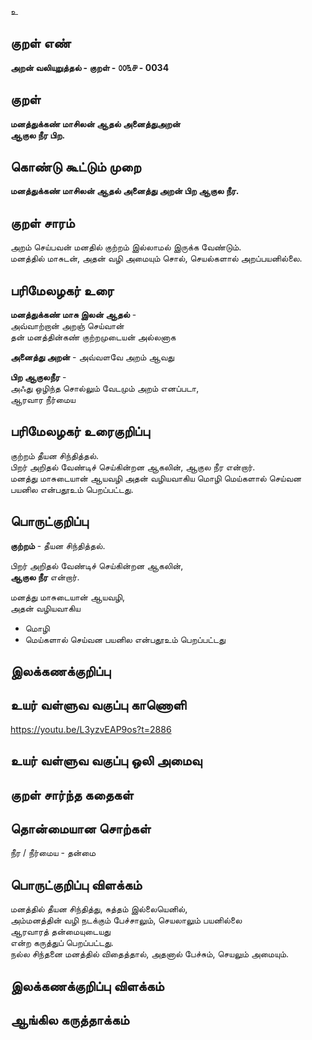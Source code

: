 உ

## குறள் எண் 

**அறன் வலியுறுத்தல் - குறள் - ௦௦௩௪ - 0034**

## குறள்   

**மனத்துக்கண் மாசிலன் ஆதல் அனைத்துஅறன்  
ஆகுல நீர பிற.**

## கொண்டு கூட்டும் முறை

**மனத்துக்கண் மாசிலன் ஆதல் அனைத்து அறன் பிற ஆகுல நீர.**

## குறள் சாரம் 

அறம் செய்பவன் மனதில் குற்றம் இல்லாமல் இருக்க வேண்டும்.  
மனத்தில் மாசுடன், அதன் வழி அமையும்
சொல், செயல்களால் அறப்பயனில்லை.
 
## பரிமேலழகர் உரை

**மனத்துக்கண் மாசு இலன் ஆதல்** -  
அவ்வாற்றான் அறஞ் செய்வான்  
தன் மனத்தின்கண் குற்றமுடையன் அல்லனாக  

**அனைத்து அறன்** - அவ்வளவே அறம் ஆவது  

**பிற ஆகுலநீர** -  
அஃது ஒழிந்த சொல்லும் வேடமும் அறம் எனப்படா,  
ஆரவார நீர்மைய

## பரிமேலழகர் உரைகுறிப்பு   

குற்றம் தீயன சிந்தித்தல்.  
பிறர் அறிதல் வேண்டிச் செய்கின்றன ஆகலின், ஆகுல நீர என்றார்.  
மனத்து மாசுடையான் ஆயவழி அதன் வழியவாகிய மொழி மெய்களால் செய்வன பயனில என்பதூஉம் பெறப்பட்டது.

## பொருட்குறிப்பு 

**குற்றம்** - தீயன சிந்தித்தல்.  

பிறர் அறிதல் வேண்டிச் செய்கின்றன ஆகலின்,  
**ஆகுல நீர** என்றார்.  

மனத்து மாசுடையான் ஆயவழி,  
அதன் வழியவாகிய  
* மொழி  
* மெய்களால் செய்வன பயனில என்பதூஉம் பெறப்பட்டது

## இலக்கணக்குறிப்பு  


## உயர் வள்ளுவ வகுப்பு காணொளி

https://youtu.be/L3yzvEAP9os?t=2886 

## உயர் வள்ளுவ வகுப்பு ஒலி அமைவு 

 
## குறள் சார்ந்த கதைகள் 


## தொன்மையான சொற்கள்

நீர / நீர்மைய - தன்மை 

## பொருட்குறிப்பு விளக்கம்

மனத்தில் தீயன சிந்தித்து, சுத்தம் இல்லையெனில்,  
அம்மனத்தின் வழி நடக்கும் 
பேச்சாலும், செயலாலும் பயனில்லை  
ஆரவாரத் தன்மையுடையது  
என்ற கருத்துப் பெறப்பட்டது.  
நல்ல சிந்தனை மனத்தில் விதைத்தால், அதனால் பேச்சும், செயலும் அமையும். 

## இலக்கணக்குறிப்பு விளக்கம்


## ஆங்கில கருத்தாக்கம் 


